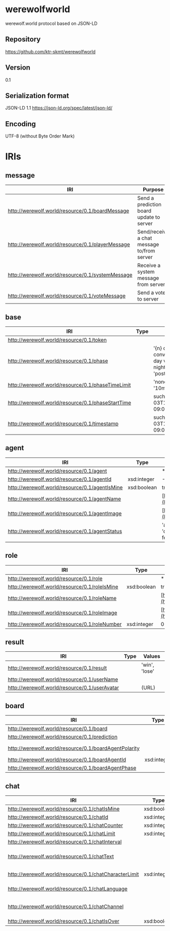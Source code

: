 # werewolfworld
werewolf.world protocol based on JSON-LD

## Repository

https://github.com/ktr-skmt/werewolfworld

## Version

0.1

## Serialization format

JSON-LD 1.1
https://json-ld.org/spec/latest/json-ld/

## Encoding

UTF-8 (without Byte Order Mark)

# IRIs

## message

|IRI|Purpose|
---|---
|http://werewolf.world/resource/0.1/boardMessage|Send a prediction board update to server|
|http://werewolf.world/resource/0.1/playerMessage|Send/receive a chat message to/from server|
|http://werewolf.world/resource/0.1/systemMessage|Receive a system message from server|
|http://werewolf.world/resource/0.1/voteMessage|Send a vote to server|

## base

|IRI|Type|Values|
---|---|---
|http://werewolf.world/resource/0.1/token|||
|http://werewolf.world/resource/0.1/phase||'{n} day conversation', '{n} day vote', '{n} day night', 'results', 'post mortem'|
|http://werewolf.world/resource/0.1/phaseTimeLimit||'none' or such as '10m', '3m'|
|http://werewolf.world/resource/0.1/phaseStartTime||such as '2007-12-03T10:15:30.000Z-09:00[Asia/Tokyo]'|
|http://werewolf.world/resource/0.1/timestamp||such as '2007-12-03T10:15:30.000Z-09:00[Asia/Tokyo]'|

## agent

|IRI|Type|Values|
---|---|---
|http://werewolf.world/resource/0.1/agent||&ast;|
|http://werewolf.world/resource/0.1/agentId|xsd:integer|-1 <= (-1 means master)|
|http://werewolf.world/resource/0.1/agentIsMine|xsd:boolean|true, false|
|http://werewolf.world/resource/0.1/agentName||[http://werewolf.world/image/0.1/#agent](http://werewolf.world/image/0.1/#agent)|
|http://werewolf.world/resource/0.1/agentImage||[http://werewolf.world/image/0.1/#agent](http://werewolf.world/image/0.1/#agent)|
|http://werewolf.world/resource/0.1/agentStatus||'alive', 'dead', 'death by execution', 'death by werewolf attack', 'death by fear', 'unnatural death'|

## role

|IRI|Type|Values|
---|---|---
|http://werewolf.world/resource/0.1/role||&ast;|
|http://werewolf.world/resource/0.1/roleIsMine|xsd:boolean|true, false|
|http://werewolf.world/resource/0.1/roleName||[http://werewolf.world/image/0.1/#role](http://werewolf.world/image/0.1/#role)|
|http://werewolf.world/resource/0.1/roleImage||[http://werewolf.world/image/0.1/#role](http://werewolf.world/image/0.1/#role)|
|http://werewolf.world/resource/0.1/roleNumber|xsd:integer|0 <=, <= 7|

## result

|IRI|Type|Values|
---|---|---
|http://werewolf.world/resource/0.1/result||'win', 'lose'|
|http://werewolf.world/resource/0.1/userName|||
|http://werewolf.world/resource/0.1/userAvatar||(URL)|

## board

|IRI|Type|Values|
---|---|---
|http://werewolf.world/resource/0.1/board||&ast;|
|http://werewolf.world/resource/0.1/prediction||'?','Δ','O','X'|
|http://werewolf.world/resource/0.1/boardAgentPolarity||'positive', 'negative'|
|http://werewolf.world/resource/0.1/boardAgentId|xsd:integer|0 <=|
|http://werewolf.world/resource/0.1/boardAgentPhase|||

## chat

|IRI|Type|Values|
---|---|---
|http://werewolf.world/resource/0.1/chatIsMine|xsd:boolean|true, false|
|http://werewolf.world/resource/0.1/chatId|xsd:integer|1 <=|
|http://werewolf.world/resource/0.1/chatCounter|xsd:integer|0<=, <=chatCounter|
|http://werewolf.world/resource/0.1/chatLimit|xsd:integer|1 <=|
|http://werewolf.world/resource/0.1/chatInterval||such as '5s'|
|http://werewolf.world/resource/0.1/chatText||string such as 0 <= {# of Unicode code points} <= {chatCharacterLimit}|
|http://werewolf.world/resource/0.1/chatCharacterLimit|xsd:integer|1 <= {# of Unicode code points}|
|http://werewolf.world/resource/0.1/chatLanguage||'en', 'ja', etc. ([java.util.Locale.toString](https://docs.oracle.com/javase/9/docs/api/java/util/Locale.html#toString--))|
|http://werewolf.world/resource/0.1/chatChannel||'public', 'private', 'werewolf', 'master', 'grave'|
|http://werewolf.world/resource/0.1/chatIsOver|xsd:boolean|true, false|

